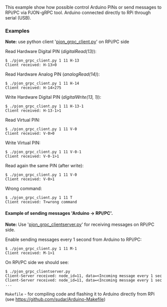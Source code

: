 This example show how possible control Arduino PINs or send messages to RPi/PC via PJON-gRPC tool. Arduino connected directly to RPi through serial (USB).

### Examples
**Note:** use python client '[pjon_grpc_client.py](../../clients/python/pjon_grpc_client.py)' on RPi/PC side

Read Hardware Digital PIN (_digitalRead(13)_):
```
$ ./pjon_grpc_client.py 1 11 H-13
Client received: H-13>0
```
Read Hardware Analog PIN (_analogRead(14)_):
```
$ ./pjon_grpc_client.py 1 11 H-14
Client received: H-14>275
```
Write Hardware Digital PIN (_digitalWrite(13, 1)_):
```
$ ./pjon_grpc_client.py 1 11 H-13-1
Client received: H-13-1>1
```
Read Virtual PIN:
```
$ ./pjon_grpc_client.py 1 11 V-0
Client received: V-0>0
```
Write Virtual PIN:
```
$ ./pjon_grpc_client.py 1 11 V-0-1
Client received: V-0-1>1
```
Read again the same PIN (after write):
```
$ ./pjon_grpc_client.py 1 11 V-0
Client received: V-0>1
```
Wrong command:
```
$ ./pjon_grpc_client.py 1 11 T
Client received: T>wrong command
```

#### Example of sending messages 'Arduino -> RPi/PC'.
**Note:** Use '[pjon_grpc_clientserver.py](../../clients/python/pjon_grpc_clientserver.py)' for receiving messages on RPi/PC side.

Enable sending messages every 1 second from Arduino to RPi/PC:
```
$ ./pjon_grpc_client.py 1 11 M-1
Client received: M-1>1
```
On RPi/PC side we should see:
```
$ ./pjon_grpc_clientserver.py
Client-Server received: node_id=11, data=<Incoming message every 1 sec
Client-Server received: node_id=11, data=<Incoming message every 1 sec
...
```

`Makefile` - for compiling code and flashing it to Arduino directly from RPi (see https://github.com/sudar/Arduino-Makefile)
